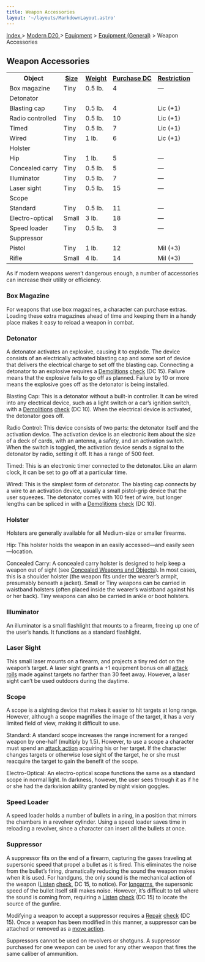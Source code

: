 ```yaml
---
title: Weapon Accessories
layout: '~/layouts/MarkdownLayout.astro'
---
```


[ Index ](/) > [ Modern D20 ](/modern.d20.srd) > [Equipment](/modern.d20.srd/equipment) > [Equipment (General)](/modern.d20.srd/equipment/equipment.general) > Weapon Accessories

## Weapon Accessories


<table> <tr> <th>Object</th> <th><a href="/modern.d20.srd/equipment/equipment.weapons">Size</a></th> <th><a href="/modern.d20.srd/equipment/equipment.weapons">Weight</a></th> <th><a href="/modern.d20.srd/equipment/equipment.weapons">Purchase DC</a></th> <th><a href="/modern.d20.srd/equipment/equipment.weapons">Restriction</a></th> </tr> <tr><td> Box magazine</td><td> Tiny</td><td> 0.5 lb.</td><td> 4</td><td> — </td></tr> <tr class="shaded"><td colspan="5"> Detonator </td></tr> <tr class="shaded2"><td> Blasting cap</td><td> Tiny</td><td> 0.5 lb.</td><td> 4</td><td> Lic (+1) </td></tr> <tr class="shaded2"><td> Radio controlled</td><td> Tiny</td><td> 0.5 lb.</td><td> 10</td><td> Lic (+1) </td></tr> <tr class="shaded2"><td> Timed</td><td> Tiny</td><td> 0.5 lb.</td><td> 7</td><td> Lic (+1) </td></tr> <tr class="shaded2"><td> Wired</td><td> Tiny</td><td> 1 lb.</td><td> 6</td><td> Lic (+1) </td></tr> <tr class="shaded"><td colspan="5"> Holster </td></tr> <tr class="shaded2"><td> Hip</td><td> Tiny</td><td> 1 lb.</td><td> 5</td><td> — </td></tr> <tr class="shaded2"><td> Concealed carry</td><td> Tiny</td><td> 0.5 lb.</td><td> 5</td><td> — </td></tr> <tr><td> Illuminator</td><td> Tiny</td><td> 0.5 lb.</td><td> 7</td><td> — </td></tr> <tr><td> Laser sight</td><td> Tiny</td><td> 0.5 lb.</td><td> 15</td><td> — </td></tr> <tr class="shaded"><td colspan="5"> Scope </td></tr> <tr class="shaded2"><td> Standard</td><td> Tiny</td><td> 0.5 lb.</td><td> 11</td><td> — </td></tr> <tr class="shaded2"><td> Electro-optical</td><td> Small</td><td> 3 lb.</td><td> 18</td><td> — </td></tr> <tr><td> Speed loader</td><td> Tiny</td><td> 0.5 lb.</td><td> 3</td><td> — </td></tr> <tr class="shaded"><td colspan="5"> Suppressor </td></tr> <tr class="shaded2"><td> Pistol</td><td> Tiny</td><td> 1 lb.</td><td> 12</td><td> Mil (+3) </td></tr> <tr class="shaded2"><td> Rifle</td><td> Small</td><td> 4 lb.</td><td> 14</td><td> Mil (+3) </td></tr> </table>



As if modern weapons weren’t dangerous enough, a number of accessories can
increase their utility or efficiency.

### Box Magazine

For weapons that use box magazines, a character can purchase extras. Loading
these extra magazines ahead of time and keeping them in a handy place makes it
easy to reload a weapon in combat.

### Detonator

A detonator activates an explosive, causing it to explode. The device consists
of an electrically activated blasting cap and some sort of device that
delivers the electrical charge to set off the blasting cap. Connecting a
detonator to an explosive requires a
[Demolitions](/modern.d20.srd/skills/demolitions)
[check](/modern.d20.srd/skills/skill.basics) (DC 15). Failure means
that the explosive fails to go off as planned. Failure by 10 or more means the
explosive goes off as the detonator is being installed.

Blasting Cap: This is a detonator without a built-in controller. It can be
wired into any electrical device, such as a light switch or a car’s ignition
switch, with a [Demolitions](/modern.d20.srd/skills/demolitions)
[check](/modern.d20.srd/skills/skill.basics) (DC 10). When the
electrical device is activated, the detonator goes off.

Radio Control: This device consists of two parts: the detonator itself and the
activation device. The activation device is an electronic item about the size
of a deck of cards, with an antenna, a safety, and an activation switch. When
the switch is toggled, the activation device sends a signal to the detonator
by radio, setting it off. It has a range of 500 feet.

Timed: This is an electronic timer connected to the detonator. Like an alarm
clock, it can be set to go off at a particular time.

Wired: This is the simplest form of detonator. The blasting cap connects by a
wire to an activation device, usually a small pistol-grip device that the user
squeezes. The detonator comes with 100 feet of wire, but longer lengths can be
spliced in with a [Demolitions](/modern.d20.srd/skills/demolitions)
[check](/modern.d20.srd/skills/skill.basics) (DC 10).

### Holster

Holsters are generally available for all Medium-size or smaller firearms.

Hip: This holster holds the weapon in an easily accessed—and easily
seen—location.

Concealed Carry: A concealed carry holster is designed to help keep a weapon
out of sight (see [Concealed Weapons and Objects](/modern.d20.srd/equipment/concealed.weapons.objects)). In most cases,
this is a shoulder holster (the weapon fits under the wearer’s armpit,
presumably beneath a jacket). Small or Tiny weapons can be carried in
waistband holsters (often placed inside the wearer’s waistband against his or
her back). Tiny weapons can also be carried in ankle or boot holsters.

### Illuminator

An illuminator is a small flashlight that mounts to a firearm, freeing up one
of the user’s hands. It functions as a standard flashlight.

### Laser Sight

This small laser mounts on a firearm, and projects a tiny red dot on the
weapon’s target. A laser sight grants a +1 equipment bonus on all [attack rolls](/modern.d20.srd/combat/attack.roll) made against targets no farther
than 30 feet away. However, a laser sight can’t be used outdoors during the
daytime.

### Scope

A scope is a sighting device that makes it easier to hit targets at long
range. However, although a scope magnifies the image of the target, it has a
very limited field of view, making it difficult to use.

Standard: A standard scope increases the range increment for a ranged weapon
by one-half (multiply by 1.5). However, to use a scope a character must spend
an [attack action](/modern.d20.srd/combat/attack.actions) acquiring his or her
target. If the character changes targets or otherwise lose sight of the
target, he or she must reacquire the target to gain the benefit of the scope.

Electro-Optical: An electro-optical scope functions the same as a standard
scope in normal light. In darkness, however, the user sees through it as if he
or she had the darkvision ability granted by night vision goggles.

### Speed Loader

A speed loader holds a number of bullets in a ring, in a position that mirrors
the chambers in a revolver cylinder. Using a speed loader saves time in
reloading a revolver, since a character can insert all the bullets at once.

### Suppressor

A suppressor fits on the end of a firearm, capturing the gases traveling at
supersonic speed that propel a bullet as it is fired. This eliminates the
noise from the bullet’s firing, dramatically reducing the sound the weapon
makes when it is used. For handguns, the only sound is the mechanical action
of the weapon ([Listen](/modern.d20.srd/skills/listen)
[check](/modern.d20.srd/skills/skill.basics), DC 15, to notice). For
[longarms](/modern.d20.srd/equipment/weapons.longarms), the supersonic speed
of the bullet itself still makes noise. However, it’s difficult to tell where
the sound is coming from, requiring a [Listen](/modern.d20.srd/skills/listen)
[check](/modern.d20.srd/skills/skill.basics) (DC 15) to locate the
source of the gunfire.

Modifying a weapon to accept a suppressor requires a
[Repair](/modern.d20.srd/skills/repair)
[check](/modern.d20.srd/skills/skill.basics) (DC 15). Once a weapon
has been modified in this manner, a suppressor can be attached or removed as a
[move action](/modern.d20.srd/combat/move.actions).

Suppressors cannot be used on revolvers or shotguns. A suppressor purchased
for one weapon can be used for any other weapon that fires the same caliber of
ammunition.

